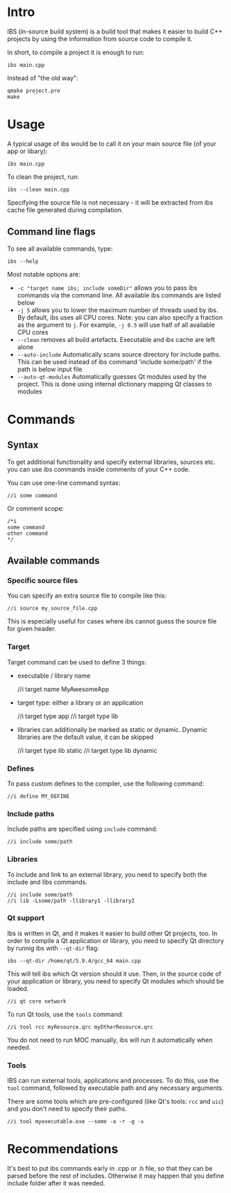 # Intro

IBS (in-source build system) is a build tool that makes it easier to build C++
projects by using the information from source code to compile it.

In short, to compile a project it is enough to run:

    ibs main.cpp

Instead of "the old way":

    qmake project.pro
    make

# Usage

A typical usage of ibs would be to call it on your main source file (of your
app or libary):

    ibs main.cpp

To clean the project, run:

    ibs --clean main.cpp

Specifying the source file is not necessary - it will be extracted from ibs
cache file generated during compilation.

## Command line flags

To see all available commands, type:

    ibs --help

Most notable options are:
* `-c "target name ibs; include someDir"` allows you to pass ibs commands via
the command line. All available ibs commands are listed below
* `-j 5` allows you to lower the maximum number of threads used by ibs. By
default, ibs uses all CPU cores. Note: you can also specify a fraction as the
argument to `j`. For example, `-j 0.5` will use half of all available CPU cores
* `--clean` removes all build artefacts. Executable and ibs cache are left alone
* `--auto-include` Automatically scans source directory for include paths. This
can be used instead of ibs command 'include some/path' if the path is below
input file
* `--auto-qt-modules` Automatically guesses Qt modules used by the project. This
is done using internal dictionary mapping Qt classes to modules

# Commands

## Syntax

To get additional functionality and specify external libraries, sources etc.
you can use ibs commands inside comments of your C++ code.

You can use one-line command syntax:

    //i some command

Or comment scope:

    /*i
    some command
    other command
    */

## Available commands

### Specific source files

You can specify an extra source file to compile like this:

    //i source my_source_file.cpp

This is especially useful for cases where ibs cannot guess the source file for
given header.

### Target

Target command can be used to define 3 things:

* executable / library name

    //i target name MyAwesomeApp

* target type: either a library or an application

    //i target type app
    //i target type lib

* libraries can additionally be marked as static or dynamic. Dynamic libraries
are the default value, it can be skipped

    //i target type lib static
    //i target type lib dynamic

### Defines

To pass custom defines to the compiler, use the following command:

    //i define MY_DEFINE

### Include paths

Include paths are specified using `include` command:

    //i include some/path

### Libraries

To include and link to an external library, you need to specify both the include
and libs commands.

    //i include some/path
    //i lib -Lsome/path -llibrary1 -llibrary2

### Qt support

Ibs is written in Qt, and it makes it easier to build other Qt projects, too.
In order to compile a Qt application or library, you need to specify Qt
directory by runnig ibs with `--qt-dir` flag:

    ibs --qt-dir /home/qt/5.9.4/gcc_64 main.cpp

This will tell ibs which Qt version should it use. Then, in the source code of
your application or library, you need to specify Qt modules which should be
loaded.

    //i qt core network

To run Qt tools, use the `tools` command:

    //i tool rcc myResource.qrc myOtherResource.qrc

You do not need to run MOC manually, ibs will run it automatically when needed.

### Tools

IBS can run external tools, applications and processes. To do this, use the `tool`
command, followed by executable path and any necessary arguments.

There are some tools which are pre-configured (like Qt's tools: `rcc` and `uic`)
and you don't need to specify their paths.

    //i tool myexecutable.exe --some -a -r -g -s

# Recommendations

It's best to put ibs commands early in .cpp or .h file, so that they can be
parsed before the rest of includes. Otherwise it may happen that you define
include folder after it was needed.
